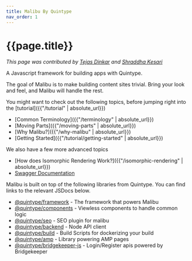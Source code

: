 ```yaml
---
title: Malibu By Quintype
nav_order: 1
---
```

# {{page.title}}

*This page was contributed by [Tejas Dinkar](https://twitter.com/tdinkar) and [Shraddha Kesari](https://www.linkedin.com/in/shraddha-k-3a3548161/)*

A Javascript framework for building apps with Quintype.

The goal of Malibu is to make building content sites trivial. Bring your look and feel, and Malibu will handle the rest.

You might want to check out the following topics, before jumping right into the [tutorial]({{"/tutorial" | absolute_url}})

* [Common Terminology]({{"/terminology" | absolute_url}})
* [Moving Parts]({{"/moving-parts" | absolute_url}})
* [Why Malibu?]({{"/why-malibu" | absolute_url}})
* [Getting Started]({{"/tutorial/getting-started" | absolute_url}})

We also have a few more advanced topics
* [How does Isomorphic Rendering Work?]({{"/isomorphic-rendering" | absolute_url}})
* [Swagger Documentation](https://developers.quintype.com/swagger/)

Malibu is built on top of the following libraries from Quintype. You can find links to the relevant JSDocs below.
* [@quintype/framework](https://developers.quintype.com/quintype-node-framework) - The framework that powers Malibu
* [@quintype/components](https://developers.quintype.com/quintype-node-components) - Viewless components to handle common logic
* [@quintype/seo](https://developers.quintype.com/quintype-node-seo) - SEO plugin for malibu
* [@quintype/backend](https://developers.quintype.com/quintype-node-backend) - Node API client
* [@quintype/build](https://developers.quintype.com/quintype-node-build) - Build Scripts for dockerizing your build
* [@quintype/amp](https://developers.quintype.com/quintype-amp) - Library powering AMP pages
* [@quintype/bridgekeeper-js](https://developers.quintype.com/bridgekeeper-js) - Login/Register apis powered by Bridgekeeper
